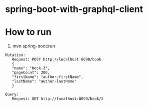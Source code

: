 # spring-boot-with-graphql-client

# How to run

1. mvn spring-boot:run

```
Mutation:
   Request: POST http://localhost:8090/book
   {
   "name": "book-3",
   "pageCount": 200,
   "firstName": "author-firstName",
   "lastName": "author-lastName"
   }
   
Query:
   Request: GET http://localhost:8090/book/2

```
